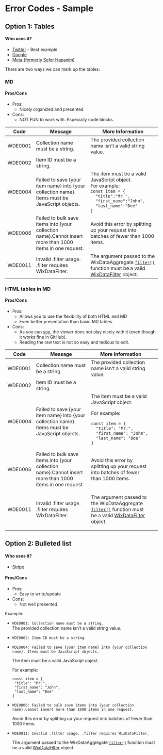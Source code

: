 # Error Codes - Sample

## Option 1: Tables

#### Who uses it?
* [Twitter](https://developer.twitter.com/ja/docs/basics/response-codes) - Best example
* [Google](https://developers.google.com/maps/documentation/javascript/error-messages)
* [Meta (formerly Sefer Hapanim)](https://developers.facebook.com/docs/marketing-api/error-reference/)

There are two ways we can mark up the tables:

### MD

#### Pros/Cons
* Pros:
    * Nicely organized and presented
* Cons:
    * NOT FUN to work with. Especially code blocks.

| Code    |Message                                                             | More Information |
|---------|--------------------------------------------------------------------|-------------|
| WDE0001 | Collection name must be a string.| The provided collection name isn't a valid string value.|
| WDE0002 | Item ID must be a string.|             |
| WDE0004 | Failed to save {your item name} into {your collection name}. Items must be JavaScript objects.| The item must be a valid JavaScript object. <br>For example: <br>`const item = {`<br>`  "title":"Mr.",`<br>`  "first_name":"John",`<br>`  "last_name":"Doe"`<br>`}`|
| WDE0006 | Failed to bulk save items into {your collection name}.Cannot insert more than 1000 items in one request.| Avoid this error by splitting up your request into batches of fewer than 1000 items.|
|WDE0011| Invalid .filter usage. .filter requires WixDataFilter.| The argument passed to the WixDataAggregate [`filter()`](https://www.wix.com/velo/reference/wix-data/wixdataaggregate/filter) function must be a valid [WixDataFilter](https://www.wix.com/velo/reference/wix-data/wixdatafilter) object.|

### HTML tables in MD

#### Pros/Cons
* Pros:
  * Allows you to use the flexibility of both HTML and MD
  * Even better presentation than basic MD tables.
* Cons:
  * As you can [see](https://www.wix.com/velo/reference/wix-data/error-codes?branch=error-codes-test), the viewer does not play nicely with it (even though it works fine in GitHub).
  * Reading the raw text is not so easy and tedious to edit.

<table>
<thead>
<tr>
<th>Code</th>
<th>Message</th>
<th>More Information</th>
<th></th>
</tr>
</thead>
<tbody>
<tr>
<td>WDE0001</td>
<td>Collection name must be a string.</td>
<td>The provided collection name isn't a valid string value.</td>
<td></td>
</tr>
<tr>
<td>WDE0002</td>
<td>Item ID must be a string.</td>
<td></td>
<td></td>
</tr>
<tr>
<td>WDE0004</td>
<td>Failed to save {your item name} into {your collection name}. Items must be JavaScript objects.</td>
<td>
The item must be a valid JavaScript object.
    
For example:
      
```JS
const item = {
  "title": "Mr.",
  "first_name": "John",
  "last_name": "Doe"
} 
```
  
</td>
<td></td>
</tr>
<tr>
<td>WDE0006</td>
<td>Failed to bulk save items into {your collection name}.Cannot insert more than 1000 items in one request.</td>
<td>Avoid this error by splitting up your request into batches of fewer than 1000 items.</td>
<td></td>
</tr>
<tr>
<td>WDE0011</td>
<td>Invalid .filter usage. .filter requires WixDataFilter.</td>
<td>

The argument passed to the WixDataAggregate [`filter()`](https://www.wix.com/velo/reference/wix-data/wixdataaggregate/filter) function must be a valid [WixDataFilter](https://www.wix.com/velo/reference/wix-data/wixdatafilter) object.
  
</td>
<td></td>
</tr>
</tbody>
</table>

## Option 2: Bulleted list

#### Who uses it?
* [Stripe](https://stripe.com/docs/error-codes)

#### Pros/Cons
* Pros:
    * Easy to write/update
* Cons:
    * Not well presented.

Example:

* `WDE0001: Collection name must be a string.`  
   The provided collection name isn't a valid string value.
* `WDE0002: Item ID must be a string.` 
* `WDE0004: Failed to save {your item name} into {your collection name}. Items must be JavaScript objects.`
   
   The item must be a valid JavaScript object.

   For example:
   
   ```JS
   const item = {
    "title": "Mr.",
    "first_name": "John",
    "last_name": "Doe"
   }
   ```
* `WDE0006: Failed to bulk save items into {your collection name}.Cannot insert more than 1000 items in one request.`

   Avoid this error by splitting up your request into batches of fewer than 1000 items.
* `WDE0011: Invalid .filter usage. .filter requires WixDataFilter.`
   
   The argument passed to the WixDataAggregate [`filter()`](https://www.wix.com/velo/reference/wix-data/wixdataaggregate/filter) function must be a valid [WixDataFilter](https://www.wix.com/velo/reference/wix-data/wixdatafilter) object.
